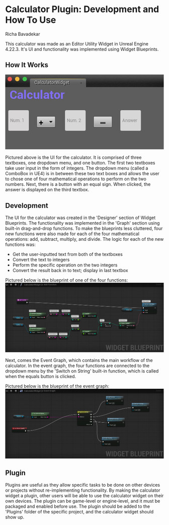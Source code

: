 # Calculator Plugin: Development and How To Use
Richa Bavadekar

This calculator was made as an Editor Utility Widget in Unreal Engine 4.22.3. It's UI and functionality was implemented using Widget Blueprints.

## How It Works
![calcui](https://github.com/jawadefaj/Cruzway-UI/blob/richa/images/calcui.jpeg)

Pictured above is the UI for the calculator. It is comprised of three textboxes, one dropdown menu, and one button. The first two textboxes take user input in the form of integers. The dropdown menu (called a ComboBox in UE4) is in between these two text boxes and allows the user to chose one of four mathematical operations to perform on the two numbers. Next, there is a button with an equal sign. When clicked, the answer is displayed on the third textbox. 

## Development
The UI for the calculator was created in the 'Designer' section of Widget Blueprints. The functionality was implemented in the 'Graph' section using built-in drag-and-drop functions. To make the blueprints less cluttered, four new functions were also made for each of the four mathematical operations: add, subtract, multiply, and divide. The logic for each of the new functions was:
* Get the user-inputted text from both of the textboxes
* Convert the text to integers
* Perform the specific operation on the two integers
* Convert the result back in to text; display in last textbox

Pictured below is the blueprint of one of the four functions:
![addfunction](https://github.com/jawadefaj/Cruzway-UI/blob/richa/images/addfunction.jpeg)

Next, comes the Event Graph, which contains the main workflow of the calculator. In the event graph, the four functions are connected to the dropdown menu by the 'Switch on String' built-in function, which is called when the equals button is clicked. 

Pictured below is the blueprint of the event graph:
![eventgraph](https://github.com/jawadefaj/Cruzway-UI/blob/richa/images/eventgraph.jpeg)

## Plugin
Plugins are useful as they allow specific tasks to be done on other devices or projects without re-implementing functionality. By making the calculator widget a plugin, other users will be able to use the calculator widget on their own devices. The plugin can be game-level or engine-level, and it must be packaged and enabled before use. The plugin should be added to the 'Plugins' folder of the specific project, and the calculator widget should show up. 
